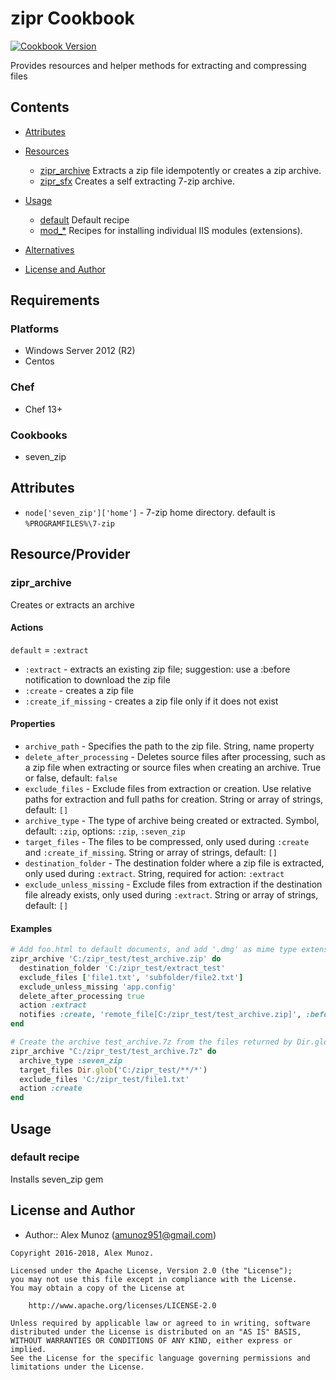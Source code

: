# zipr Cookbook

[![Cookbook Version](https://img.shields.io/cookbook/v/iis.svg)](https://supermarket.chef.io/cookbooks/zipr)

Provides resources and helper methods for extracting and compressing files

## Contents

- [Attributes](#attributes)
- [Resources](#resources)

  - [zipr_archive](#zipr_extract) Extracts a zip file idempotently or creates a zip archive.
  - [zipr_sfx](#zipr_sfx) Creates a self extracting 7-zip archive.

- [Usage](#usage)

  - [default](#default) Default recipe
  - [mod_*](#mod_) Recipes for installing individual IIS modules (extensions).

- [Alternatives](#alternative-cookbooks)

- [License and Author](#license-and-author)

## Requirements

### Platforms

- Windows Server 2012 (R2)
- Centos

### Chef

- Chef 13+

### Cookbooks

- seven_zip

## Attributes

- `node['seven_zip']['home']` - 7-zip home directory. default is `%PROGRAMFILES%\7-zip`

## Resource/Provider

### zipr_archive

Creates or extracts an archive

#### Actions

`default` = `:extract`

- `:extract` - extracts an existing zip file; suggestion: use a :before notification to download the zip file
- `:create` - creates a zip file
- `:create_if_missing` - creates a zip file only if it does not exist

#### Properties

- `archive_path` - Specifies the path to the zip file. String, name property
- `delete_after_processing` - Deletes source files after processing, such as a zip file when extracting or source files when creating an archive. True or false, default: `false`
- `exclude_files` - Exclude files from extraction or creation. Use relative paths for extraction and full paths for creation. String or array of strings, default: `[]`
- `archive_type` - The type of archive being created or extracted. Symbol, default: `:zip`, options: `:zip`, `:seven_zip`
- `target_files` - The files to be compressed, only used during `:create` and `:create_if_missing`. String or array of strings, default: `[]`
- `destination_folder` - The destination folder where a zip file is extracted, only used during `:extract`. String, required for action: `:extract`
- `exclude_unless_missing` - Exclude files from extraction if the destination file already exists, only used during `:extract`. String or array of strings, default: `[]`

#### Examples

```ruby
# Add foo.html to default documents, and add '.dmg' as mime type extension at root level
zipr_archive 'C:/zipr_test/test_archive.zip' do
  destination_folder 'C:/zipr_test/extract_test'
  exclude_files ['file1.txt', 'subfolder/file2.txt']
  exclude_unless_missing 'app.config'
  delete_after_processing true
  action :extract
  notifies :create, 'remote_file[C:/zipr_test/test_archive.zip]', :before
end
```

```ruby
# Create the archive test_archive.7z from the files returned by Dir.glob('C:/zipr_test/**/*') excluding C:/zipr_test/file1.txt
zipr_archive "C:/zipr_test/test_archive.7z" do
  archive_type :seven_zip
  target_files Dir.glob('C:/zipr_test/**/*')
  exclude_files 'C:/zipr_test/file1.txt'
  action :create
end
```

## Usage

### default recipe

Installs seven_zip gem

## License and Author

- Author:: Alex Munoz ([amunoz951@gmail.com](mailto:amunoz951@gmail.com))

```text
Copyright 2016-2018, Alex Munoz.

Licensed under the Apache License, Version 2.0 (the "License");
you may not use this file except in compliance with the License.
You may obtain a copy of the License at

    http://www.apache.org/licenses/LICENSE-2.0

Unless required by applicable law or agreed to in writing, software
distributed under the License is distributed on an "AS IS" BASIS,
WITHOUT WARRANTIES OR CONDITIONS OF ANY KIND, either express or implied.
See the License for the specific language governing permissions and
limitations under the License.
```
